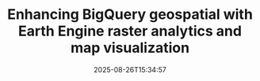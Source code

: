 ﻿---
title: "Enhancing BigQuery geospatial with Earth Engine raster analytics and map visualization"
date: "2025-08-26T15:34:57"
category: "Markets"
summary: ""
slug: "enhancing bigquery geospatial with earth engine raster analy"
source_urls:
  - "https://cloud.google.com/blog/products/data-analytics/earth-engine-raster-analytics-and-visualization-in-bigquery-geospatial/"
seo:
  title: "Enhancing BigQuery geospatial with Earth Engine raster analytics and map visualization | Hash n Hedge"
  description: ""
  keywords: ["news", "markets", "brief"]
---

